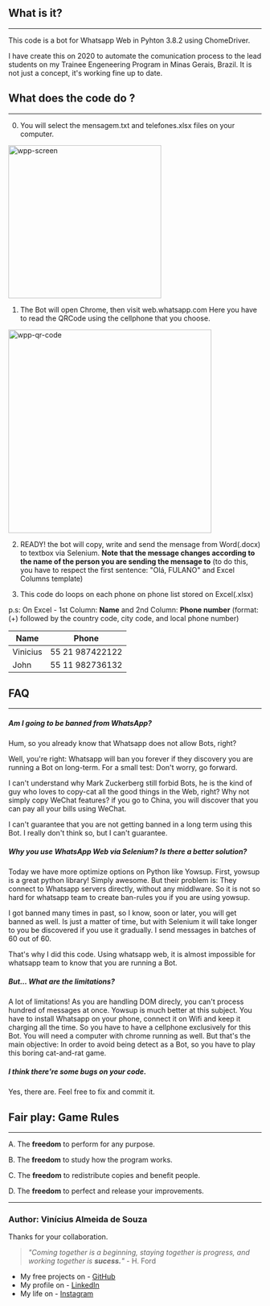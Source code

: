 <h2>What is it?</h2>
  <hr>
  
This code is a bot for Whatsapp Web in Pyhton 3.8.2 using ChomeDriver.

I have create this on 2020 to automate the comunication process to the lead students on my Trainee Engeneering Program in Minas Gerais, Brazil. It is not just a concept, it's working fine up to date.


<h2>What does the code do ?</h2>
<hr>

0. You will select the mensagem.txt and telefones.xlsx files on your computer.</n>

<img width="304" alt="wpp-screen" src="https://user-images.githubusercontent.com/39459689/92387870-ad613b00-f0ec-11ea-8f7c-b06d17d9a3d8.png">

1. The Bot will open Chrome, then visit web.whatsapp.com</n>
Here you have to read the QRCode using the cellphone that you choose.

<img width="404" alt="wpp-qr-code" src="https://user-images.githubusercontent.com/39459689/92387947-cff35400-f0ec-11ea-8141-b0cd9d0244ec.png">

2. READY! the bot will copy, write and send the mensage from Word(.docx) to textbox via Selenium. <b>Note that the message changes according to the name of the person you are sending the mensage to</b> (to do this, you have to respect the first sentence: "Olá, FULANO" and Excel Columns template)</n>

3. This code do loops on each phone on phone list stored on Excel(.xlsx)</n>

p.s: On Excel - 1st Column: <b>Name</b> and 2nd Column: <b>Phone number</b> (format:  (+) followed by the country code, city code, and local phone number)    

Name | Phone
-------|--------
Vinicius | 55 21 987422122
John| 55 11 982736132

<h2>FAQ</h2>
<hr>
<h5>Am I going to be banned from WhatsApp?</h5>
Hum, so you already know that Whatsapp does not allow Bots, right?

Well, you're right: Whatsapp will ban you forever if they discovery you are running a Bot on long-term. For a small test: Don't worry, go forward.

I can't understand why Mark Zuckerberg still forbid Bots, he is the kind of guy who loves to copy-cat all the good things in the Web, right? Why not simply copy WeChat features? if you go to China, you will discover that you can pay all your bills using WeChat.

I can't guarantee that you are not getting banned in a long term using this Bot. I really don't think so, but I can't guarantee.


<h5>Why you use WhatsApp Web via Selenium? Is there a better solution?</h5>
Today we have more optimize options on Python like Yowsup.
First, yowsup is a great python library! Simply awesome.
But their problem is: They connect to Whatsapp servers directly, without any middlware. So it is not so hard for whatsapp team to create ban-rules you if you are using yowsup.

I got banned many times in past, so I know, soon or later, you will get banned as well. Is just a matter of time, but with Selenium it will take longer to you be discovered if you use it gradually. I send messages in batches of 60 out of 60. 

That's why I did this code. Using whatsapp web, it is almost impossible for whatsapp team to know that you are running a Bot.


<h5>But... What are the limitations?</h5>
A lot of limitations!
As you are handling DOM direcly, you can't process hundred of messages at once. Yowsup is much better at this subject.
You have to install Whatsapp on your phone, connect it on Wifi and keep it charging all the time. So you have to have a cellphone exclusively for this Bot. You will need a computer with chrome running as well. But that's the main objective: In order to avoid being detect as a Bot, so you have to play this boring cat-and-rat game.

<h5>I think there're some bugs on your code.</h5>
Yes, there are.
Feel free to fix and commit it.

<h2>Fair play: Game Rules</h2>
<hr>

A. The <b>freedom</b> to perform for any purpose.</n>

B. The <b>freedom</b> to study how the program works.</n>

C. The <b>freedom</b> to redistribute copies and benefit people.</n>

D. The <b>freedom</b> to perfect and release your improvements.</n>



<hr>

### **Author: Vinícius Almeida de Souza**

Thanks for your collaboration.

> _"Coming together is a beginning,
> staying together is progress,
> and working together is **sucess.**"_ - H. Ford

- My free projects on - [GitHub](https://github.com/viniciusalmeidas)
- My profile on - [LinkedIn](https://www.linkedin.com/in/valmsou/?originalSubdomain=br)
- My life on - [Instagram](https://www.instagram.com/v.alma_br/)
 
